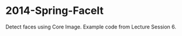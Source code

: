 2014-Spring-FaceIt
=================

Detect faces using Core Image.  Example code from Lecture Session 6.


